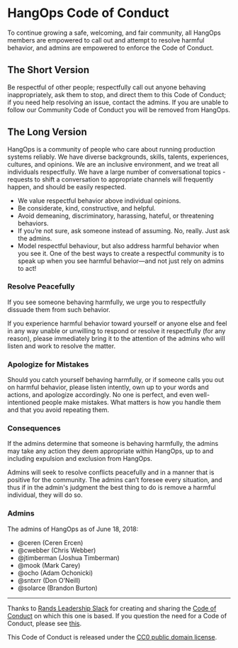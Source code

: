 # HangOps Code of Conduct

To continue growing a safe, welcoming, and fair community, all HangOps members are empowered to call out and attempt to resolve harmful behavior, and admins are empowered to enforce the Code of Conduct.

## The Short Version

Be respectful of other people; respectfully call out anyone behaving inappropriately, ask them to stop, and direct them to this Code of Conduct; if you need help resolving an issue, contact the admins. If you are unable to follow our Community Code of Conduct you will be removed from HangOps.

## The Long Version

HangOps is a community of people who care about running production systems reliably. We have diverse backgrounds, skills, talents, experiences, cultures, and opinions. We are an inclusive environment, and we treat all individuals respectfully. We have a large number of conversational topics - requests to shift a conversation to appropriate channels will frequently happen, and should be easily respected.

* We value respectful behavior above individual opinions.
* Be considerate, kind, constructive, and helpful.
* Avoid demeaning, discriminatory, harassing, hateful, or threatening behaviors.
* If you’re not sure, ask someone instead of assuming. No, really. Just ask the admins.
* Model respectful behaviour, but also address harmful behavior when you see it. One of the best ways to create a respectful community is to speak up when you see harmful behavior—and not just rely on admins to act!

### Resolve Peacefully

If you see someone behaving harmfully, we urge you to respectfully dissuade them from such behavior.

If you experience harmful behavior toward yourself or anyone else and feel in any way unable or unwilling to respond or resolve it respectfully (for any reason), please immediately bring it to the attention of the admins who will listen and work to resolve the matter.

### Apologize for Mistakes

Should you catch yourself behaving harmfully, or if someone calls you out on harmful behavior, please listen intently, own up to your words and actions, and apologize accordingly. No one is perfect, and even well-intentioned people make mistakes. What matters is how you handle them and that you avoid repeating them.

### Consequences

If the admins determine that someone is behaving harmfully, the admins may take any action they deem appropriate within HangOps, up to and including expulsion and exclusion from HangOps.

Admins will seek to resolve conflicts peacefully and in a manner that is positive for the community. The admins can’t foresee every situation, and thus if in the admin's judgment the best thing to do is remove a harmful individual, they will do so.

### Admins

The admins of HangOps as of June 18, 2018:

* @ceren (Ceren Ercen)
* @cwebber (Chris Webber)
* @jtimberman (Joshua Timberman)
* @mook (Mark Carey)
* @ocho (Adam Ochonicki)
* @sntxrr (Don O'Neill)
* @solarce (Brandon Burton)

---

Thanks to [Rands Leadership Slack](http://randsinrepose.com/welcome-to-rands-leadership-slack/) for creating and sharing the [Code of Conduct](https://github.com/randsleadershipslack/documents-and-resources/blob/master/code-of-conduct.md) on which this one is based. If you question the need for a Code of Conduct, please see [this](http://indiewebcamp.com/code-of-conduct-why).

This Code of Conduct is released under the [CC0 public domain license](https://creativecommons.org/publicdomain/zero/1.0/).
